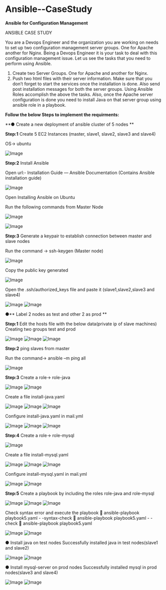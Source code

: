 # Ansible--CaseStudy
**Ansible for Configuration Management**

ANSIBLE CASE STUDY 

You are a Devops Engineer and the organization you are working on needs to set up two configuration management server groups. One for Apache another for Nginx. Being a Devops Engineer it is your task to deal with this configuration management issue. 
Let us see the tasks that you need to perform using Ansible. 
1. Create two Server Groups. One for Apache and another for Nginx.
2. Push two html files with their server information. 
Make sure that you don’t forget to start the services once the installation is done. Also send post installation messages for both the server groups. 
Using Ansible Roles accomplish the above the tasks. 
Also, once the Apache server configuration is done you need to install Java on that server group using ansible role in a playbook.

**Follow the below Steps to implement the requirments:**

**● Create a new deployment of ansible cluster of 5 nodes **

**Step:1** Create 5 EC2 Instances (master, slave1, slave2, slave3 and slave4)

OS-> ubuntu

![Image](https://github.com/user-attachments/assets/1e89c91c-43a4-4a42-8484-e9f06af22879)

**Step:2** Install Ansible

Open url:-  Installation Guide — Ansible Documentation (Contains Ansible installation guide)

![Image](https://github.com/user-attachments/assets/16cce222-8dd1-4e4a-b2fa-b0b2af365862)

Open Installing Ansible on Ubuntu

Run the following commands from Master Node

![Image](https://github.com/user-attachments/assets/b2de6797-1e5e-4923-a34e-c861d50dfd49)

![Image](https://github.com/user-attachments/assets/584ae900-f2f6-4df6-8f30-145e63f1b75e)

**Step:3** Generate a keypair to establish connection between master and slave nodes

Run the command -> ssh-keygen (Master node)

![Image](https://github.com/user-attachments/assets/bc985f08-3640-4db5-bcce-88f69dddb09f)

Copy the public key generated

![Image](https://github.com/user-attachments/assets/4ed7d878-a663-4462-a674-0c95d6a999c4)

Open the .ssh/authorized_keys file and paste it (slave1,slave2,slave3 and slave4)

![Image](https://github.com/user-attachments/assets/6459264b-9c7b-4c51-a4e4-25e98b4aee46)
![Image](https://github.com/user-attachments/assets/1b07be9e-75e6-451d-9487-05be2c6324ec)

●** Label 2 nodes as test and other 2 as prod **

**Step:1** Edit the hosts file with the below data(private ip of slave machines)
Creating two groups test and prod

![Image](https://github.com/user-attachments/assets/9b4762fb-06da-4862-a1e4-3d185b6136b4)
![Image](https://github.com/user-attachments/assets/9812ac0b-094c-47f2-a29c-670a7339e048)
![Image](https://github.com/user-attachments/assets/606ba76f-0cbc-4219-a1a2-ee4efe0a6fe7)

**Step:2** ping slaves from master

Run the command-> ansible –m ping all

![Image](https://github.com/user-attachments/assets/bccb2464-b733-4781-b9ae-963e9d1e6663)

**Step:3** Create a role-> role-java 

![Image](https://github.com/user-attachments/assets/cdd9befa-357a-44c9-a778-c09b33fe057c)
![Image](https://github.com/user-attachments/assets/76cf0f30-a4b2-401a-8b0e-7d0529979a19)

Create a file install-java.yaml

![Image](https://github.com/user-attachments/assets/1cf29588-ae36-41bf-9c9b-7ef354ca9981)
![Image](https://github.com/user-attachments/assets/bdf895a1-2771-4d44-8b04-655aec0b15ee)
![Image](https://github.com/user-attachments/assets/ac182390-a5ca-4220-8842-50eeb5eb32b5)

Configure install-java.yaml in mail.yml

![Image](https://github.com/user-attachments/assets/64fd6d37-cd9a-4b11-a645-f671a1fab542)
![Image](https://github.com/user-attachments/assets/f77aeddc-1155-4690-bc1e-20d134e43425)
![Image](https://github.com/user-attachments/assets/ee232dd8-b922-4f91-bc6e-10d2fb95e313)

**Step:4** Create a role-> role-mysql

![Image](https://github.com/user-attachments/assets/a7995ea5-38a7-4a08-987a-f2a152a83b63)

Create a file install-mysql.yaml

![Image](https://github.com/user-attachments/assets/66e4503d-d620-4042-9bcb-f8ee00d81f39)
![Image](https://github.com/user-attachments/assets/93b25e02-2685-4470-b3b2-867d8d4e8591)
![Image](https://github.com/user-attachments/assets/c873c0e7-cce2-46b0-8618-7c70806a2657)

Configure install-mysql.yaml in mail.yml

![Image](https://github.com/user-attachments/assets/37bb76ec-27d6-400a-bdf3-5464855e62ec)
![Image](https://github.com/user-attachments/assets/bba6fa04-8932-4f28-a19a-42e917c0de99)

**Step:5** Create a playbook by including the roles role-java and role-mysql

![Image](https://github.com/user-attachments/assets/dab286bd-51fd-4519-a611-9122e3e6e80e)
![Image](https://github.com/user-attachments/assets/5121e003-fac1-4d58-984a-bd6eb0a03324)
![Image](https://github.com/user-attachments/assets/c4b9b06e-07aa-4cc6-ab12-e654cad4d0fa)

Check syntax error and execute the playbook
	ansible-playbook playbook5.yaml - -syntax-check
	ansible-playbook playbook5.yaml - -check
	ansible-playbook playbook5.yaml

![Image](https://github.com/user-attachments/assets/634505f3-b482-4ed7-9087-75f2866a5342)
![Image](https://github.com/user-attachments/assets/838e3db7-e5a2-4ba1-a127-07ba663888d4)

● Install java on test nodes 
Successfully installed java in test nodes(slave1 and slave2)

![Image](https://github.com/user-attachments/assets/6e5b5e07-6825-41ea-9975-b417795f1384)
![Image](https://github.com/user-attachments/assets/2af5e476-e3c5-489f-8a23-cdd932f6aa61)

● Install mysql-server on prod nodes 
Successfully installed mysql in prod nodes(slave3 and slave4)

![Image](https://github.com/user-attachments/assets/58a1ace1-1752-4e35-8a9b-cc9f23ae7b7e)
![Image](https://github.com/user-attachments/assets/7cf6c890-0944-40ed-a060-d987d5ad00b8)

